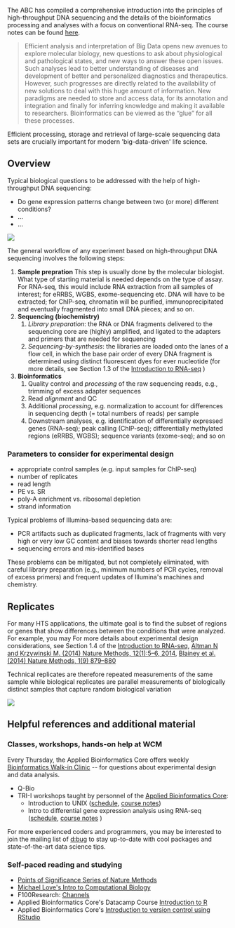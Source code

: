 The ABC has compiled a comprehensive introduction into the principles of high-throughput DNA sequencing and the details of the bioinformatics processing and analyses with a focus on conventional RNA-seq. The course notes can be found [here](http://chagall.med.cornell.edu/RNASEQcourse/Intro2RNAseq.pdf).


>Efficient analysis and interpretation of Big Data opens new avenues to explore molecular biology, new questions to ask about physiological and pathological states, and new ways to answer these open issues. Such analyses lead to better understanding of diseases and development of better and personalized diagnostics and therapeutics. However, such progresses are directly related to the availability of new solutions to deal with this huge amount of information. New paradigms are needed to store and access data, for its annotation and integration and finally for inferring knowledge and making it available to researchers. Bioinformatics can be viewed as the “glue” for all these processes.

Efficient processing, storage and retrieval of large-scale sequencing data sets are crucially important for modern 'big-data-driven' life science. 

## Overview

Typical biological questions to be addressed with the help of high-throughput DNA sequencing:

* Do gene expression patterns change between two (or more) different conditions?
* ...
* ...

![](https://raw.githubusercontent.com/friedue/Notes/master/images/intro/biology-02-00378-g001.jpg)

The general workflow of any experiment based on high-throughput DNA sequencing involves the following steps:

1. **Sample prepration** This step is usually done by the molecular biologist.
What type of starting material is needed depends on the type of assay. For RNA-seq, this would include RNA extraction from all samples of interest; for eRRBS, WGBS, exome-sequencing etc. DNA will have to be extracted; for ChIP-seq, chromatin will be purified, immunoprecipitated and eventually fragmented into small DNA pieces; and so on.
2. **Sequencing (biochemistry)**
    1. *Library preparation*: the RNA or DNA fragments delivered to the sequencing core are (highly) amplified, and ligated to the adapters and primers that are needed for sequencing
    2. *Sequencing-by-synthesis*: the libraries are loaded onto the lanes of a flow cell, in which the base pair order of every DNA fragment is determined using distinct fluorescent dyes for ever nucleotide (for more details, see Section 1.3 of the [Introduction to RNA-seq](http://chagall.med.cornell.edu/RNASEQcourse/Intro2RNAseq.pdf) )
3. **Bioinformatics**
    1. Quality control and *processing* of the raw sequencing reads, e.g., trimming of excess adapter sequences
    2. Read *alignment* and QC
    3. Additional *processing*, e.g. normalization to account for differences in sequencing depth (= total numbers of reads) per sample
    4. Downstream analyses, e.g. identification of differentially expressed genes (RNA-seq); peak calling (ChIP-seq); differentially methylated regions (eRRBS, WGBS); sequence variants (exome-seq); and so on

### Parameters to consider for experimental design

* appropriate control samples (e.g. input samples for ChIP-seq)
* number of replicates
* read length
* PE vs. SR
* poly-A enrichment vs. ribosomal depletion
* strand information


Typical problems of Illumina-based sequencing data are:

* PCR artifacts such as duplicated fragments, lack of fragments with very high or very low GC content and biases towards shorter read lengths
* sequencing errors and mis-identified bases

These problems can be mitigated, but not completely eliminated, with careful library preparation (e.g., minimum numbers of PCR cycles, removal of excess primers) and frequent updates of Illumina's machines and chemistry.

## Replicates

For many HTS applications, the ultimate goal is to find the subset of regions or genes that show differences between the conditions that were analyzed. For example, you may 
For more details about experimental design considerations, see Section 1.4 of the [Introduction to RNA-seq](http://chagall.med.cornell.edu/RNASEQcourse/Intro2RNAseq.pdf), [Altman N and Krzywinski M. (2014) Nature Methods, 12(1):5–6, 2014](http://dx.doi.org/10.1038/nmeth.3224), [Blainey et al. (2014) Nature Methods, 1(9) 879–880](https://www.nature.com/articles/nmeth.3091)


Technical replicates are therefore repeated measurements of the same sample while biological replicates are parallel measurements of biologically distinct samples that capture random biological variation 


![](https://raw.githubusercontent.com/friedue/Notes/master/images/intro/replicates.png)

## Helpful references and additional material

### Classes, workshops, hands-on help at WCM

Every Thursday, the Applied Bioinformatics Core offers weekly [Bioinformatics Walk-in Clinic](https://abc.med.cornell.edu/ABC_Clinic.pdf) -- for questions about experimental design and data analysis.

* Q-Bio
* TRI-I workshops taught by personnel of the [Applied Bioinformatics Core](https://abc.med.cornell.edu):
    - Introduction to UNIX ([schedule](http://www.trii.org/courses/), [course notes](http://chagall.med.cornell.edu/UNIXcourse/))
    - Intro to differential gene expression analysis using RNA-seq ([schedule](http://www.trii.org/courses/), [course notes](http://chagall.med.cornell.edu/RNASEQcourse/) )

For more experienced coders and programmers, you may be interested to join the mailing list of [d:bug](https://github.com/abcdbug/dbug) to stay up-to-date with cool packages and state-of-the-art data science tips.

### Self-paced reading and studying

* [Points of Significance Series of Nature Methods](https://www.nature.com/collections/qghhqm/pointsofsignificance)
* [Michael Love's Intro to Computational Biology](https://biodatascience.github.io/compbio/)
* F100Research: [Channels](https://f1000research.com/gateways) 
* Applied Bioinformatics Core's Datacamp Course [Introduction to R](https://www.datacamp.com/courses/abc-intro-2-r)
* Applied Bioinformatics Core's [Introduction to version control using RStudio](https://www.datacamp.com/courses/abc-intro-2-git-in-rstudio)

